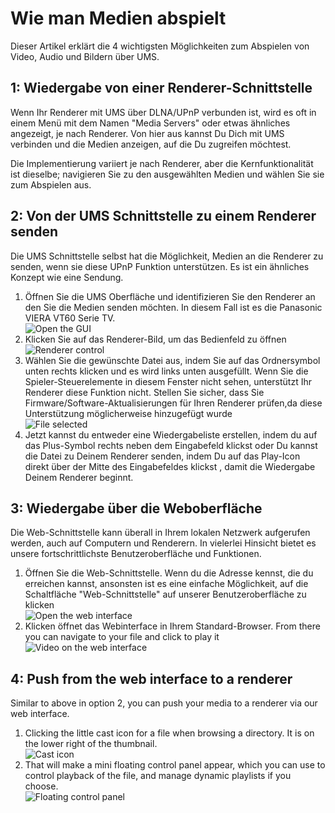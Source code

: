 # Wie man Medien abspielt

Dieser Artikel erklärt die 4 wichtigsten Möglichkeiten zum Abspielen von Video, Audio und Bildern über UMS.

## 1: Wiedergabe von einer Renderer-Schnittstelle

Wenn Ihr Renderer mit UMS über DLNA/UPnP verbunden ist, wird es oft in einem Menü mit dem Namen "Media Servers" oder etwas ähnliches angezeigt, je nach Renderer. Von hier aus kannst Du Dich mit UMS verbinden und die Medien anzeigen, auf die Du zugreifen möchtest.

Die Implementierung variiert je nach Renderer, aber die Kernfunktionalität ist dieselbe; navigieren Sie zu den ausgewählten Medien und wählen Sie sie zum Abspielen aus.

## 2: Von der UMS Schnittstelle zu einem Renderer senden

Die UMS Schnittstelle selbst hat die Möglichkeit, Medien an die Renderer zu senden, wenn sie diese UPnP Funktion unterstützen. Es ist ein ähnliches Konzept wie eine Sendung.

1. Öffnen Sie die UMS Oberfläche und identifizieren Sie den Renderer an den Sie die Medien senden möchten. In diesem Fall ist es die Panasonic VIERA VT60 Serie TV.  
   ![Open the GUI](@site/docs/guides/img/how-to-play-media-1.png)
2. Klicken Sie auf das Renderer-Bild, um das Bedienfeld zu öffnen  
   ![Renderer control](@site/docs/guides/img/how-to-play-media-2.png)
3. Wählen Sie die gewünschte Datei aus, indem Sie auf das Ordnersymbol unten rechts klicken und es wird links unten ausgefüllt. Wenn Sie die Spieler-Steuerelemente in diesem Fenster nicht sehen, unterstützt Ihr Renderer diese Funktion nicht. Stellen Sie sicher, dass Sie Firmware/Software-Aktualisierungen für Ihren Renderer prüfen,da diese Unterstützung möglicherweise hinzugefügt wurde  
   ![File selected](@site/docs/guides/img/how-to-play-media-3.png)
4. Jetzt kannst du entweder eine Wiedergabeliste erstellen, indem du auf das Plus-Symbol rechts neben dem Eingabefeld klickst oder Du kannst die Datei zu Deinem Renderer senden, indem Du auf das Play-Icon direkt über der Mitte des Eingabefeldes klickst , damit die Wiedergabe Deinem Renderer beginnt.

## 3: Wiedergabe über die Weboberfläche

Die Web-Schnittstelle kann überall in Ihrem lokalen Netzwerk aufgerufen werden, auch auf Computern und Renderern. In vielerlei Hinsicht bietet es unsere fortschrittlichste Benutzeroberfläche und Funktionen.

1. Öffnen Sie die Web-Schnittstelle. Wenn du die Adresse kennst, die du erreichen kannst, ansonsten ist es eine einfache Möglichkeit, auf die Schaltfläche "Web-Schnittstelle" auf unserer Benutzeroberfläche zu klicken  
   ![Open the web interface](@site/docs/guides/img/how-to-play-media-4.png)
2. Klicken öffnet das Webinterface in Ihrem Standard-Browser. From there you can navigate to your file and click to play it  
   ![Video on the web interface](@site/docs/guides/img/how-to-play-media-5.png)

## 4: Push from the web interface to a renderer

Similar to above in option 2, you can push your media to a renderer via our web interface.

1. Clicking the little cast icon for a file when browsing a directory. It is on the lower right of the thumbnail.  
   ![Cast icon](@site/docs/guides/img/how-to-play-media-6.png)
2. That will make a mini floating control panel appear, which you can use to control playback of the file, and manage dynamic playlists if you choose.  
   ![Floating control panel](@site/docs/guides/img/how-to-play-media-7.png)
